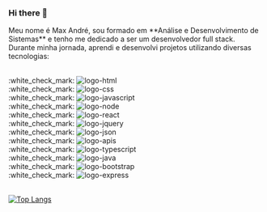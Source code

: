 ### Hi there 👋

<p> Meu nome é Max André, sou formado em **Análise e Desenvolvimento de Sistemas** e tenho me dedicado a ser um desenvolvedor full stack. Durante minha jornada, aprendi e desenvolvi projetos utilizando diversas tecnologias:<p>
<br>
:white_check_mark: <img src="https://img.shields.io/badge/HTML5-E34F26?style=for-the-badge&logo=html5&logoColor=white" alt="logo-html" />
<br>
:white_check_mark: <img src="https://img.shields.io/badge/CSS3-1572B6?style=for-the-badge&logo=css3&logoColor=white" alt="logo-css" />
<br>
:white_check_mark: <img src="https://img.shields.io/badge/JavaScript-323330?style=for-the-badge&logo=javascript&logoColor=F7DF1E" alt="logo-javascript" />
<br>
:white_check_mark: <img src="https://img.shields.io/badge/Node.js-43853D?style=for-the-badge&logo=node.js&logoColor=white" alt="logo-node" />
<br>
:white_check_mark: <img src="https://img.shields.io/badge/React-20232A?style=for-the-badge&logo=react&logoColor=61DAFB" alt="logo-react" />
<br>
:white_check_mark: <img src="https://img.shields.io/badge/jQuery-0769AD?style=for-the-badge&logo=jquery&logoColor=white" alt="logo-jquery" />
<br>
:white_check_mark: <img src="https://img.shields.io/badge/JSON-000000?style=for-the-badge&logo=json&logoColor=white" alt="logo-json" />
<br>
:white_check_mark: <img src="https://img.shields.io/badge/APIs_REST-4CA143?style=for-the-badge&logo=api&logoColor=white" alt="logo-apis" />
<br>
:white_check_mark: <img src="https://img.shields.io/badge/TypeScript-007ACC?style=for-the-badge&logo=typescript&logoColor=white" alt="logo-typescript" />
<br>
:white_check_mark: <img src="https://img.shields.io/badge/Java-007396?style=for-the-badge&logo=java&logoColor=white" alt="logo-java" />
<br>
:white_check_mark: <img src="https://img.shields.io/badge/Bootstrap-7952B3?style=for-the-badge&logo=bootstrap&logoColor=white" alt="logo-bootstrap" />
<br>
:white_check_mark: <img src="https://img.shields.io/badge/Express-000000?style=for-the-badge&logo=express&logoColor=white" alt="logo-express" />
<br>
<br>

  
[![Top Langs](https://github-readme-stats.vercel.app/api/top-langs/?username=maxgsandre)](https://github.com/anuraghazra/github-readme-stats)
